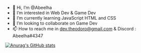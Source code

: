 - 👋 Hi, I’m @Abeelha
- 👀 I’m interested in Web Dev & Game Dev
- 🌱 I’m currently learning JavaScript HTML and CSS
- 💞️ I’m looking to collaborate on Game Dev
- 📫 How to reach me in dev.theodoro@gmail.com  &  Discord : Abeelha#4347

<!---
Abeelha/Abeelha is a ✨ special ✨ repository because its `README.md` (this file) appears on your GitHub profile.
You can click the Preview link to take a look at your changes.
--->
[![Anurag's GitHub stats](https://github-readme-stats.vercel.app/api?username=anuraghazra)](https://github.com/anuraghazra/github-readme-stats)

